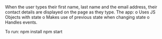 When the user types their first name, last name and the email address, their contact details are displayed on the page as they type.
The app:
o	Uses JS Objects with state
o	Makes use of previous state when changing state
o	Handles events.

To run:
npm install
npm start
